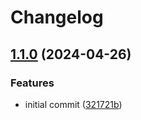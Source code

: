 # Changelog

## [1.1.0](https://github.com/0xdbe/fake4ea5-gem/compare/v1.0.0...v1.1.0) (2024-04-26)


### Features

* initial commit ([321721b](https://github.com/0xdbe/fake4ea5-gem/commit/321721b844e2e339fc73b44f75390d7227f5c6a2))
